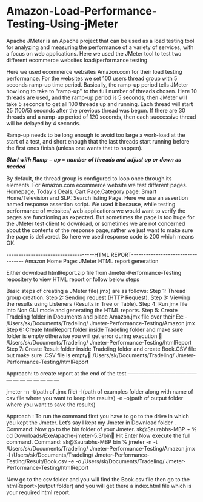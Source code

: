 # Amazon-Load-Performance-Testing-Using-jMeter
Apache JMeter is an Apache project that can be used as a load testing tool for analyzing and measuring the performance of a variety of services, with a focus on web applications. Here we used the JMeter tool to test two different ecommerce websites load/performance testing.

Here we used ecommerce websites Amazon.com for their load testing performance. For the websites we set 100 users thread group with 5 seconds ramp-up time period. Basically, the ramp-up period tells JMeter how long to take to "ramp-up" to the full number of threads chosen. Here 10 threads are used, and the ramp-up period is 5 seconds, then JMeter
will take 5 seconds to get all 100 threads up and running. Each thread will start 25 (100/5) seconds after the previous thread was begun. If there are 30 threads and a ramp-up period of 120 seconds, then each successive thread will be delayed by 4 seconds.

Ramp-up needs to be long enough to avoid too large a work-load at the start of a test, and short enough that the last threads start running before the first ones finish (unless one wants that to happen).

𝑺𝒕𝒂𝒓𝒕 𝒘𝒊𝒕𝒉 𝑹𝒂𝒎𝒑 − 𝒖𝒑 = 𝒏𝒖𝒎𝒃𝒆𝒓 𝒐𝒇 𝒕𝒉𝒓𝒆𝒂𝒅𝒔 𝒂𝒏𝒅 𝒂𝒅𝒋𝒖𝒔𝒕 𝒖𝒑 𝒐𝒓 𝒅𝒐𝒘𝒏 𝒂𝒔 𝒏𝒆𝒆𝒅𝒆𝒅

By default, the thread group is configured to loop once through its elements. For Amazon.com ecommerce
website we test different pages. Homepage, Today's Deals, Cart Page,Category page: Smart Home/Television and SLP: Search listing Page.
Here we use an assertion named response assertion script. We used it because, while testing performance of
websites/ web applications we would want to verify the pages are functioning as expected. But sometimes the
page is too huge for the JMeter test client to download, or sometimes we are not concerned about the contents
of the response page, rather we just want to make sure the page is delivered. So here we used response code
is 200 which means OK.

------------------------------------HTML REPORT----------------------------------
Amazon Home Page: JMeter HTML report generation

Either download htmlReport.zip file from Jmeter-Performance-Testing repositery to view HTML report or follow below steps

Basic steps of creating a JMeter file(.jmx) are as follows:
Step 1: Thread group creation.
Step 2: Sending request (HTTP Request).
Step 3: Viewing the results using Listeners (Results in Tree or Table).
Step 4: Run jmx file into Non GUI mode and generating the HTML reports.
Step 5: Create Tradeling folder in Documents and place Amazon.jmx file over their Ex: - /Users/sk/Documents/Tradeling/ Jmeter-Performance-Testing/Amazon.jmx
Step 6: Create htmlReport folder inside Tradeling folder and make sure folder is empty otherwise you will get error during execution  /Users/sk/Documents/Tradeling/ Jmeter-Performance-Testing/htmlReport
Step 7: Create Result folder inside Tradeling folder and create Book.CSV file but make sure .CSV file is empty /Users/sk/Documents/Tradeling/ Jmeter-Performance-Testing/htmlReport


Approach: to create report at the end of the test
————————————— — — — — — — — —

jmeter -n -t(path of .jmx file) -l(path of examples folder along with name of csv file where you want to keep the results) -e -o(path of output folder where you want to save the results)



Approach :
To run the command first you have to go to the drive in which you kept the Jmeter. Let’s say I kept my Jmeter in Download folder .
Command: Now go to the bin folder of your Jmeter.
sk@Saurabhs-MBP ~ % cd Downloads/Exe/apache-jmeter-5.3/bin Hit Enter
Now execute the full command.
Command:  sk@Saurabhs-MBP bin % jmeter -n -t /Users/sk/Documents/Tradeling/ Jmeter-Performance-Testing/Amazon.jmx -l /Users/sk/Documents/Tradeling/ Jmeter-Performance-Testing/Result/Book.csv -e -o /Users/sk/Documents/Tradeling/ Jmeter-Performance-Testing/htmlReport

 

Now go to the csv folder and you will find the Book.csv file then go to the htmlReport>(output folder) and you will get there a index.html file which is your required html report.




